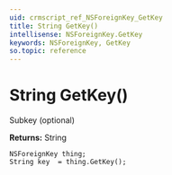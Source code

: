 ```yaml
---
uid: crmscript_ref_NSForeignKey_GetKey
title: String GetKey()
intellisense: NSForeignKey.GetKey
keywords: NSForeignKey, GetKey
so.topic: reference
---
```


# String GetKey()

Subkey (optional)

**Returns:** String

```crmscript
NSForeignKey thing;
String key  = thing.GetKey();
```


